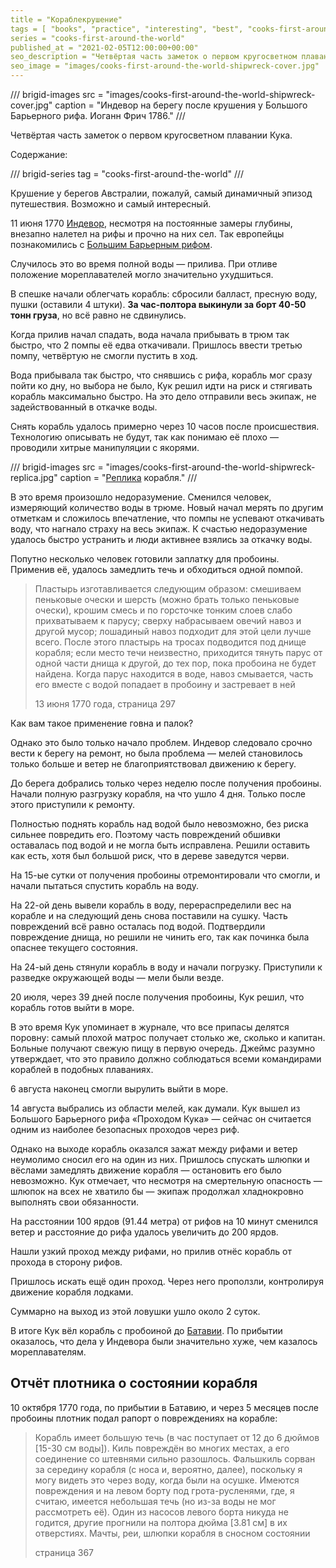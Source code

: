 ```yaml
---
title = "Кораблекрушение"
tags = [ "books", "practice", "interesting", "best", "cooks-first-around-the-world", "history-books"]
series = "cooks-first-around-the-world"
published_at = "2021-02-05T12:00:00+00:00"
seo_description = "Четвёртая часть заметок о первом кругосветном плавании Кука — кораблекрушение."
seo_image = "images/cooks-first-around-the-world-shipwreck-cover.jpg"
---
```


/// brigid-images
src = "images/cooks-first-around-the-world-shipwreck-cover.jpg"
caption = "Индевор на берегу после крушения у Большого Барьерного рифа. Иоганн Фрич 1786."
///

Четвёртая часть заметок о первом кругосветном плавании Кука.

Содержание:

/// brigid-series
tag = "cooks-first-around-the-world"
///

Крушение у берегов Австралии, пожалуй, самый динамичный эпизод путешествия. Возможно и самый интересный.

11 июня 1770 [Индевор](https://ru.wikipedia.org/wiki/%D0%98%D0%BD%D0%B4%D0%B5%D0%B2%D0%BE%D1%80_(%D0%BA%D0%BE%D1%80%D0%B0%D0%B1%D0%BB%D1%8C)), несмотря на постоянные замеры глубины, внезапно налетел на рифы и прочно на них сел. Так европейцы познакомились с [Большим Барьерным рифом](https://ru.wikipedia.org/wiki/%D0%91%D0%BE%D0%BB%D1%8C%D1%88%D0%BE%D0%B9_%D0%91%D0%B0%D1%80%D1%8C%D0%B5%D1%80%D0%BD%D1%8B%D0%B9_%D1%80%D0%B8%D1%84).

Случилось это во время полной воды — прилива. При отливе положение мореплавателей могло значительно ухудшиться.

В спешке начали облегчать корабль: сбросили балласт, пресную воду, пушки (оставили 4 штуки). **За час-полтора выкинули за борт 40-50 тонн груза**, но всё равно не сдвинулись.

<!-- more -->

Когда прилив начал спадать, вода начала прибывать в трюм так быстро, что 2 помпы её едва откачивали. Пришлось ввести третью помпу, четвёртую не смогли пустить в ход.

Вода прибывала так быстро, что снявшись с рифа, корабль мог сразу пойти ко дну, но выбора не было, Кук решил идти на риск и стягивать корабль максимально быстро. На это дело отправили весь экипаж, не задействованный в откачке воды.

Снять корабль удалось примерно через 10 часов после происшествия. Технологию описывать не будут, так как понимаю её плохо — проводили хитрые манипуляции с якорями.

/// brigid-images
src = "images/cooks-first-around-the-world-shipwreck-replica.jpg"
caption = "[Реплика](https://en.wikipedia.org/wiki/HM_Bark_Endeavour_Replica) корабля."
///

В это время произошло недоразумение. Сменился человек, измеряющий количество воды в трюме. Новый начал мерять по другим отметкам и сложилось впечатление, что помпы не успевают откачивать воду, что нагнало страху на весь экипаж. К счастью недоразумение удалось быстро устранить и люди активнее взялись за откачку воды.

Попутно несколько человек готовили заплатку для пробоины. Применив её, удалось замедлить течь и обходиться одной помпой.

> Пластырь изготавливается следующим образом: смешиваем пеньковые очески и шерсть (можно брать только пеньковые очески), крошим смесь и по горсточке тонким слоев слабо прихватываем к парусу; сверху набрасываем овечий навоз и другой мусор; лошадиный навоз подходит для этой цели лучше всего. После этого пластырь на тросах подводится под днище корабля; если место течи неизвестно, приходится тянуть парус от одной части днища к другой, до тех пор, пока пробоина не будет найдена. Когда парус находится в воде, навоз смывается, часть его вместе с водой попадает в пробоину и застревает в ней
>
> 13 июня 1770 года, страница 297

Как вам такое применение говна и палок?

Однако это было только начало проблем. Индевор следовало срочно вести к берегу на ремонт, но была проблема — мелей становилось только больше и ветер не благоприятствовал движению к берегу.

До берега добрались только через неделю после получения пробоины. Начали полную разгрузку корабля, на что ушло 4 дня. Только после этого приступили к ремонту.

Полностью поднять корабль над водой было невозможно, без риска сильнее повредить его. Поэтому часть повреждений обшивки оставалась под водой и не могла быть исправлена. Решили оставить как есть, хотя был большой риск, что в дереве заведутся черви.

На 15-ые сутки от получения пробоины отремонтировали что смогли, и начали пытаться спустить корабль на воду.

На 22-ой день вывели корабль в воду, перераспределили вес на корабле и на следующий день снова поставили на сушку. Часть повреждений всё равно осталась под водой. Подтвердили повреждение днища, но решили не чинить его, так как починка была опаснее текущего состояния.

На 24-ый день стянули корабль в воду и начали погрузку. Приступили к разведке окружающей воды — мели были везде.

20 июля, через 39 дней после получения пробоины, Кук решил, что корабль готов выйти в море.

В это время Кук упоминает в журнале, что все припасы делятся поровну: самый плохой матрос получает столько же, сколько и капитан. Больные получают свежую пищу в первую очередь. Джеймс разумно утверждает, что это правило должно соблюдаться всеми командирами кораблей в подобных плаваниях.

6 августа наконец смогли вырулить выйти в море.

14 августа выбрались из области мелей, как думали. Кук вышел из Большого Барьерного рифа «Проходом Кука» — сейчас он считается одним из наиболее безопасных проходов через риф.

Однако на выходе корабль оказался зажат между рифами и ветер неумолимо сносил его на один из них. Пришлось спускать шлюпки и вёслами замедлять движение корабля — остановить его было невозможно. Кук отмечает, что несмотря на смертельную опасность — шлюпок на всех не хватило бы — экипаж продолжал хладнокровно выполнять свои обязанности.

На расстоянии 100 ярдов (91.44 метра) от рифов на 10 минут сменился ветер и расстояние до рифа удалось увеличить до 200 ярдов.

Нашли узкий проход между рифами, но прилив отнёс корабль от прохода в сторону рифов.

Пришлось искать ещё один проход. Через него проползли, контролируя движение корабля лодками.

Суммарно на выход из этой ловушки ушло около 2 суток.

В итоге Кук вёл корабль с пробоиной до [Батавии](https://ru.wikipedia.org/wiki/%D0%94%D0%B6%D0%B0%D0%BA%D0%B0%D1%80%D1%82%D0%B0). По прибытии оказалось, что дела у Индевора были значительно хуже, чем казалось мореплавателям.

## Отчёт плотника о состоянии корабля

10 октября 1770 года, по прибытии в Батавию, и через 5 месяцев после пробоины плотник подал рапорт о повреждениях на корабле:

> Корабль имеет большую течь (в час поступает от 12 до 6 дюймов \[15-30 см воды\]). Киль повреждён во многих местах, а его соединение со штевнями сильно разошлось. Фальшкиль сорван за середину корабля (с носа и, вероятно, далее), поскольку я могу видеть это через воду, когда были на осушке. Имеются повреждения и на левом борту под грота-русленями, где, я считаю, имеется небольшая течь (но из-за воды не мог рассмотреть её). Один из насосов левого борта никуда не годится, другие прогнили на полтора дюйма \[3.81 см\] в их отверстиях. Мачты, реи, шлюпки корабля в сносном состоянии
>
> страница 367
